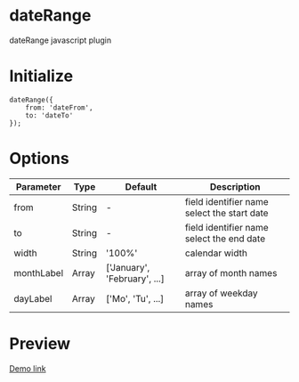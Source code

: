 # dateRange
dateRange javascript plugin

# Initialize

```
dateRange({
    from: 'dateFrom',
    to: 'dateTo'
});
```

# Options

Parameter  | Type | Default | Description 
------------- | ------------- | ------------- | -------------
from | String | - | field identifier name select the start date
to | String | - | field identifier name select the end date
width | String | '100%' | calendar width
monthLabel | Array | ['January', 'February', ...] | array of month names
dayLabel | Array | ['Mo', 'Tu', ...] | array of weekday names

# Preview

[Demo link](http://coder-free.ru/preview/u/dateRange/index.html)